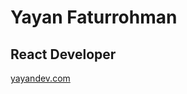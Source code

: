 <h1>Yayan Faturrohman</h1>
<h2>React Developer</h1>
<a href="https://yayandev.com">yayandev.com</a>


 


